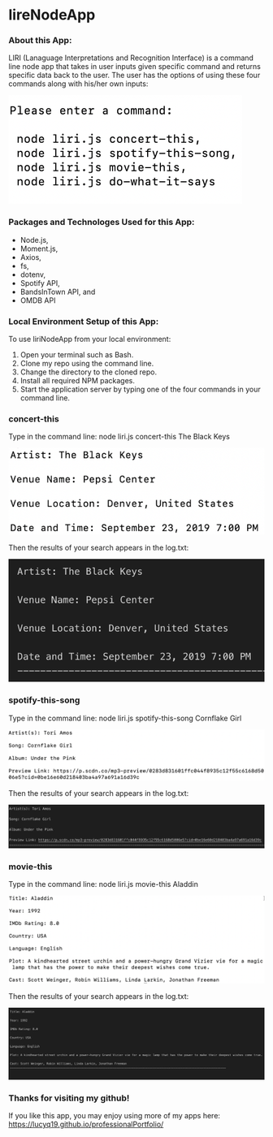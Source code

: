 # lireNodeApp

### About this App:

LIRI (Lanaguage Interpretations and Recognition Interface) is a command line node app that takes in user inputs given specific command and returns specific data back to the user.  The user has the options of using these four commands along with his/her own inputs:

 ![Image of four commands](./images/fourCommandsfortheCommandLine.png)

 ### Packages and Technologes Used for this App:

 * Node.js,
 * Moment.js,
 * Axios,
 * fs,
 * dotenv,
 * Spotify API,
 * BandsInTown API, and
 * OMDB API

### Local Environment Setup of this App:

To use liriNodeApp from your local environment:

1. Open your terminal such as Bash.
2. Clone my repo using the command line.
3. Change the directory to the cloned repo.
4. Install all required NPM packages.
5. Start the application server by typing one of the four commands in your command line. 

### concert-this 

Type in the command line: node liri.js concert-this The Black Keys

![Image of concert-this](./images/concertThis.png)

Then the results of your search appears in the log.txt:

![Image of concert-this log](./images/concertThisLog.png)

### spotify-this-song

Type in the command line: node liri.js spotify-this-song Cornflake Girl

![Image of spotify-this-song](./images/spotifyThisSong.png)

Then the results of your search appears in the log.txt:

![Image of spotify-this-song log](./images/spotifyThisSongLog.png)

### movie-this

Type in the command line: node liri.js movie-this Aladdin

![Image of movie-this](./images/movieThis.png)

Then the results of your search appears in the log.txt:

![Image of movie-this log](./images/movieThisLog.png)


### Thanks for visiting my github!

If you like this app, you may enjoy using more of my apps here: https://lucyq19.github.io/professionalPortfolio/

